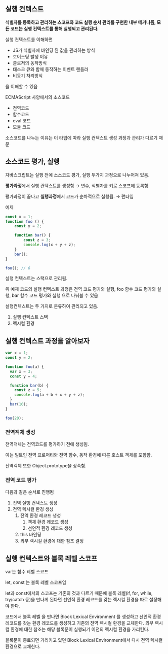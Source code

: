 ## 실행 컨텍스트

**식별자를 등록하고 관리하는 스코프와 코드 실행 순서 관리를 구현한 내부 메커니즘, 모든 코드는 실행 컨텍스트를 통해 실행되고 관리된다.**

실행 컨텍스트를 이해하면

- JS가 식별자에 바인딩 된 값을 관리하는 방식
- 호이스팅 발생 이유
- 클로저의 동작방식
- 태스크 큐와 함께 동작하는 이벤트 핸들러
- 비동기 처리방식

을 이해할 수 있음

ECMAScript 사양에서의 소스코드

- 전역코드
- 함수코드
- eval 코드
- 모듈 코드

소스코드를 나누는 이유는 이 타입에 따라 실행 컨택스트 생성 과정과 관리가 다르기 때문

## 소스코드 평가, 실행

자바스크립트는 실행 전에 소스코드 평가, 실행 두가지 과정으로 나누어져 있음.

**평가과정**에서 실행 컨텍스트를 생성함 → 변수, 식별자를 키로 스코프에 등록함

평가과정이 끝나고 **실행과정**에서 코드가 순차적으로 실행됨. → 런타임

예제

```jsx
const x = 1;
function foo () {
	const y = 2;

	function bar() {
		const z = 3;
		console.log(x + y + z);
	}
	bar();
}

foo(); // 6
```

실행 컨텍스트는 스택으로 관리됨.

위 예제 코드의 실행 컨텍스트 과정은 전역 코드 평가와 실행, foo 함수 코드 평가와 실행, bar 함수 코드 평가와 실행 으로 나눠볼 수 있음

실행컨텍스트는 두 가지로 분류하여 관리되고 있음.

1. 실행 컨텍스트 스택
2. 렉시컬 환경

## 실행 컨텍스트 과정을 알아보자

```jsx
var x = 1;
const y = 2;

function foo(a) {
  var x = 3;
  const y = 4;

  function bar(b) {
    const z = 5;
    console.log(a + b + x + y + z);
  }
  bar(10);
}

foo(20);
```

### 전역객체 생성

전역객체는 전역코드를 평가하기 전에 생성됨.

이는 빌트인 전역 프로퍼티와 전역 함수, 동작 환경에 따른  호스트 객체를 포함함.

전역객체 또한 Object.prototype을 상속함.

### 전역 코드 평가

다음과 같은 순서로 진행됨

1. 전역 실행 컨텍스트 생성
2. 전역 렉시컬 환경 생성
    1. 전역 환경 레코드 생성
        1. 객체 환경 레코드 생성
        2. 선언적 환경 레코드 생성
    2. this 바인딩
    3. 외부 렉시컬 환경에 대한 참조 결정

## 실행 컨텍스트와 블록 레벨 스코프

var는 함수 레벨 스코프

let, const 는 블록 레벨 스코프임

let과 const에서의 스코프는 기존의 것과 다르기 때문에 블록 레벨(if, for, while, try/catch 등)을 만나게 된다면 선언적 환경 레코드를 갖는 렉시컬 환경을 따로 설정해야 한다.

코드에서 블록 레벨 을 만나면 Block Lexical Environment 를 생성하고 선언적 환경 레코드를 갖는 환경 레코드를 생성하고 기존의 전역 렉시컬 환경을 교체한다. 외부 렉시컬 환경에 대한 참조는 해당 블록문이 실행되기 이전의 렉시컬 환경을 가리킨다.

블록문이 종료되면 가리키고 있던 Block Lexical Environment에서 다시 전역 렉시컬 환경으로 교체한다.